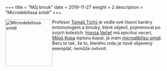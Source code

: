 +++
title = "Můj brouk"
date = 2019-11-27
weight = 2
description = "Microdebilissa smidi"
+++

<!--![Brouk](/images/brouk-middle.png "Microdebilissa smidi")-->


<img src="/images/brouk-middle.png" alt="Microdebilissa smidi" style="float:left" width="150">

Profesor [Tomáš Tichý](https://homel.vsb.cz/~tic02/) je vedle své hlavní kariéry entomologem a brouky, které objevil, pojmenoval po svých kolezích. [Honza Večeř](https://www.mff.cuni.cz/cs/fakulta/organizacni-struktura/lide?hdl=9010) má *epicitus veceri*, [Miloš Kopa](https://www.mff.cuni.cz/cs/fakulta/organizacni-struktura/lide?hdl=3533) *lepturu kopai*, já mám [*microdibilisu smidi*](http://titan.gbif.fr/sel_genann1.php?numero=39831). Beru to tak, že to, kterého rodu je nově objevený exemplář, nemůže ovlivnit.


